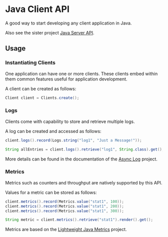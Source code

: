 # Java Client API

A good way to start developing any client application in Java. 

Also see the sister project [Java Server API](https://github.com/mxro/server-api).

## Usage

### Instantiating Clients

One application can have one or more clients. These clients embed within them common features useful for application development.

A client can be created as follows:

```java
Client client = Clients.create();
```

### Logs

Clients come with capability to store and retrieve multiple logs.

A log can be created and accessed as follows:

```java
client.logs().record(Logs.string("log1", "Just a Message!"));

String allEntries = client.logs().retrieve("log1", String.class).get();
```

More details can be found in the documentation of the [Async Log](https://github.com/mxro/async-log) project.

### Metrics

Metrics such as counters and throughput are natively supported by this API.

Values for a metric can be stored as follows:

```java
client.metrics().record(Metrics.value("stat1", 100));
client.metrics().record(Metrics.value("stat1", 200));
client.metrics().record(Metrics.value("stat1", 300));

String metric = client.metrics().retrieve("stat1").render().get();
```

Metrics are based on the [Lightweight Java Metrics](https://github.com/mxro/lightweight-java-metrics) project.

### 

